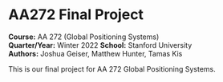 # AA272 Final Project

**Course:** AA 272 (Global Positioning Systems)  
**Quarter/Year:** Winter 2022 
**School:** Stanford University  
**Authors:** Joshua Geiser, Matthew Hunter, Tamas Kis 

This is our final project for AA 272 Global Positioning Systems. 
